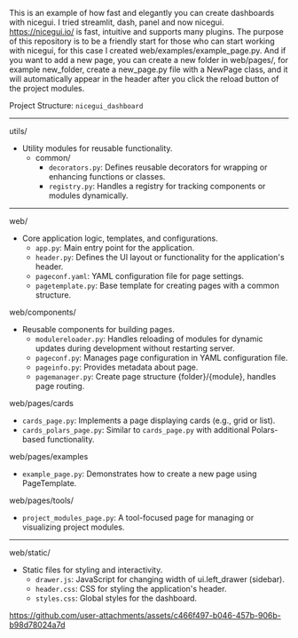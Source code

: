 
This is an example of how fast and elegantly you can create dashboards with nicegui. I tried streamlit, dash, panel and now nicegui. https://nicegui.io/ is fast, intuitive and supports many plugins.
The purpose of this repository is to be a friendly start for those who can start working with nicegui, for this case I created web/examples/example_page.py. 
And if you want to add a new page, you can create a new folder in web/pages/, for example new_folder, create a new_page.py file with a NewPage class, and it will automatically appear in the header after you click the reload button of the project modules.

Project Structure:  `nicegui_dashboard`

----------

utils/

-   Utility modules for reusable functionality.
    -   common/
        -   `decorators.py`: Defines reusable decorators for wrapping or enhancing functions or classes.
        -   `registry.py`: Handles a registry for tracking components or modules dynamically.

----------

web/

-   Core application logic, templates, and configurations.
    -   `app.py`: Main entry point for the application.
    -   `header.py`: Defines the UI layout or functionality for the application's header.
    -   `pageconf.yaml`: YAML configuration file for page settings.
    -   `pagetemplate.py`: Base template for creating pages with a common structure.

web/components/

-   Reusable components for building pages.
    -   `modulereloader.py`: Handles reloading of modules for dynamic updates during development without restarting server.
    -   `pageconf.py`: Manages page configuration in YAML configuration file.
    -   `pageinfo.py`: Provides metadata about page.
    -   `pagemanager.py`: Create page structure {folder}/{module}, handles page routing.

web/pages/cards

-   `cards_page.py`: Implements a page displaying cards (e.g., grid or list).
-   `cards_polars_page.py`: Similar to  `cards_page.py`  with additional Polars-based functionality.

web/pages/examples

-   `example_page.py`: Demonstrates how to create a new page using PageTemplate.

web/pages/tools/

-   `project_modules_page.py`: A tool-focused page for managing or visualizing project modules.

----------

web/static/

-   Static files for styling and interactivity.
    -   `drawer.js`: JavaScript for changing width of ui.left_drawer (sidebar).
    -   `header.css`: CSS for styling the application's header.
    -   `styles.css`: Global styles for the dashboard.
    
https://github.com/user-attachments/assets/c466f497-b046-457b-906b-b98d78024a7d

